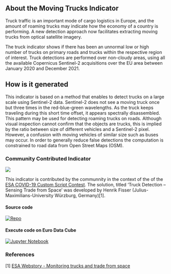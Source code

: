 ## About the Moving Trucks Indicator
Truck traffic is an important mode of cargo logistics in Europe, and the amount of roaming trucks may indicate how the economy of a country is performing. A new detection approach now facilitates extracting moving trucks from optical satellite imagery. 

The truck indicator shows if there has been an unnormal low or high number of trucks on primary roads and trucks within the respective region of interest. Truck detections are performed over non-cloudy areas, using all the available Copernicus Sentinel-2 acquisitions over the EU area between January 2020 and December 2021. 

## How is it generated
This indicator is based on a method that enables to detect trucks on a large scale using Sentinel-2 data. Sentinel-2 does not see a moving truck once but three times in the red-blue-green wavelengths. As the truck keeps traveling during this short time offset, it appears spectrally disassembled. This pattern may be used for detecting roaming trucks on roads. Although visual inspection cannot confirm that the objects are trucks, this is implied by the ratio between size of different vehicles and a Sentinel-2 pixel. However, a confusion with moving vehicles of similar size such as buses may occur. In order to generally reduce false detections the computation is constrained to road data from Open Street Maps (OSM). 

### Community Contributed Indicator 

![](https://img.shields.io/badge/eodash-community-blue)
  
This indicator is contributed by the communnity in the context of the of the [ESA COVID-19 Custom Script Contest](https://www.esa.int/Applications/Observing_the_Earth/COVID-19_how_can_satellites_help). The solution, titled ‘Truck Detection – Sensing Trade from Space’ was developed by Henrik Fisser (Julius-Maximilians-University Würzburg, Germany)[1]. 


#### Source code 

[![Repo](https://badgen.net/badge/icon/GitHub?icon=github&label)](https://github.com/hfisser/Truck_Detection_Sentinel2_COVID19) 


#### Execute code on Euro Data Cube 

[![Jupyter Notebook](https://img.shields.io/badge/jupyter-%23FA0F00.svg?style=for-the-badge&logo=jupyter&logoColor=white)](https://eurodatacube.com/notebooks/contributions/Detect_Trucks_Sentinel2.ipynb)


### References

[1] [ESA Webstory - Monitoring trucks and trade from space](https://www.esa.int/Applications/Observing_the_Earth/Monitoring_trucks_and_trade_from_space) 
